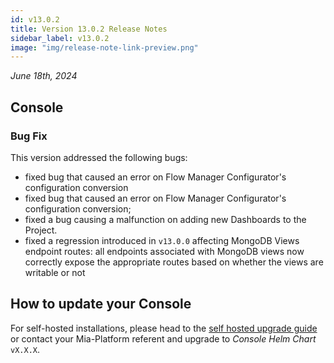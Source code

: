 ```yaml
---
id: v13.0.2
title: Version 13.0.2 Release Notes
sidebar_label: v13.0.2
image: "img/release-note-link-preview.png"
---
```


_June 18th, 2024_

## Console

### Bug Fix

This version addressed the following bugs:

* fixed bug that caused an error on Flow Manager Configurator's configuration conversion
* fixed bug that caused an error on Flow Manager Configurator's configuration conversion;
* fixed a bug causing a malfunction on adding new Dashboards to the Project.
* fixed a regression introduced in `v13.0.0` affecting MongoDB Views endpoint routes: all endpoints associated with MongoDB views now correctly expose the appropriate routes based on whether the views are writable or not

## How to update your Console

For self-hosted installations, please head to the [self hosted upgrade guide](/infrastructure/self-hosted/installation-chart/100_how-to-upgrade.md) or contact your Mia-Platform referent and upgrade to _Console Helm Chart_ `vX.X.X`.
